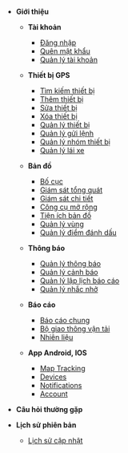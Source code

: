 - **Giới thiệu**

  - **Tài khoản**
    - [Đăng nhập](vi/modules/web-interface/users/login/)
    - [Quên mật khẩu](vi/modules/web-interface/users/forget-password/)
    - [Quản lý tài khoản](vi/modules/web-interface/users/account-management/)

  - **Thiết bị GPS**
    - [Tìm kiếm thiết bị](vi/modules/web-interface/devices/search-device/)
    - [Thêm thiết bị](vi/modules/web-interface/devices/add-device/)
    - [Sửa thiết bị ](vi/modules/web-interface/devices/edit-device/)
    - [Xóa thiết bị ](vi/modules/web-interface/devices/delete-device/)
    - [Quản lý thiết bị](vi/modules/web-interface/devices/equipment-management/)
    - [Quản lý gửi lệnh ](vi/modules/web-interface/devices/send-the-device-command/)
    - [Quản lý nhóm thiết bị](vi/modules/web-interface/devices/equipment-group/)
    - [Quản lý lái xe](vi/modules/web-interface/devices/driver/)

  - **Bản đồ**
    - [Bố cục ](vi/modules/web-interface/tracking/Interface-main/)
    - [Giám sát tổng quát   ](vi/modules/web-interface/tracking/general-device-monitoring/)
    - [Giám sát chi tiết](vi/modules/web-interface/tracking/detailed-monitoring/)
    - [Công cụ mở rộng](vi/modules/web-interface/tracking/map-tools/)
    - [Tiện ích bản đồ](vi/modules/web-interface/tracking/map-widget/)
    - [Quản lý vùng](vi/modules/web-interface/tracking/manage-region/)
    - [Quản lý điểm đánh dấu](vi/modules/web-interface/tracking/manage-poi/) 

  - **Thông báo** 
    - [Quản lý thông báo](vi/modules/web-interface/notification/)
    - [Quản lý cảnh báo](vi/modules/web-interface/notification/warning/)
    - [Quản lý lập lịch báo cáo](vi/modules/web-interface/notification/Schedule-a-report/)
    - [Quản lý nhắc nhở](vi/modules/web-interface/notification/remind/)

  - **Báo cáo**
    - [Báo cáo chung](vi/modules/web-interface/reports/general-report/temperature/)
    - [Bộ giao thông vận tải](vi/modules/web-interface/reports/the-transportation/)
    - [Nhiên liệu](vi/modules/web-interface/reports/fuel/chart/)

  - **App Android, IOS**

    - [Map Tracking](vi/modules/mobile-apps/map/)
    - [Devices](vi/modules/mobile-apps/devices/)
    - [Notifications](vi/modules/mobile-apps/notifications/)
    - [Account](vi/modules/mobile-apps/account/)

   
  
- **Câu hỏi thường gặp**

- **Lịch sử phiên bản**
  - [Lịch sử cập nhật](vi/modules/web-interface/version-history/)
<!-- 
[**Giới thiệu** ](vi/modules/get-started/)

[**Giao diện web**](#)
  * [**Tài khoản**](#)
    * [Đăng nhập](vi/modules/web-interface/users/login/)
    * [Quên mật khẩu](vi/modules/web-interface/users/forget-password/)
    * [Quản lý tài khoản](vi/modules/web-interface/users/account-management/) 
  * **Thiết bị GPS**
    * [Tìm kiếm thiết bị](vi/modules/web-interface/devices/search-device/)
    * [Thêm thiết bị](vi/modules/web-interface/devices/add-device/)
    * [Sửa thiết bị ](vi/modules/web-interface/devices/edit-device/)
    * [Xóa thiết bị ](vi/modules/web-interface/devices/delete-device/)
    * [Quản lý thiết bị](vi/modules/web-interface/devices/equipment-management/)
  * **Bản đồ**  
    * [Giao diện chính ](vi/modules/web-interface/tracking/Interface-main/)
  * **Thông báo**
  * **Báo cáo**
  * **Vùng cảnh báo**

**Ứng dụng app-vcn**
   * [Map Tracking](vi/modules/mobile-apps/map/)
   * [Devices](vi/modules/mobile-apps/devices/)
   * [Notifications](vi/modules/mobile-apps/notifications/)
   * [Account](vi/modules/mobile-apps/account/)

**Câu hỏi thường gặp**

**Lịch sử phiên bản**

------- -->

